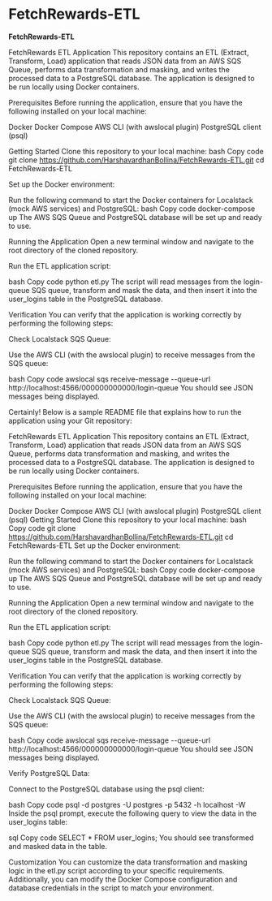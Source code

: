# FetchRewards-ETL
**FetchRewards-ETL**


FetchRewards ETL Application
This repository contains an ETL (Extract, Transform, Load) application that reads JSON data from an AWS SQS Queue, performs data transformation and masking, and writes the processed data to a PostgreSQL database. The application is designed to be run locally using Docker containers.

Prerequisites
Before running the application, ensure that you have the following installed on your local machine:

Docker
Docker Compose
AWS CLI (with awslocal plugin)
PostgreSQL client (psql)

Getting Started
Clone this repository to your local machine:
bash
Copy code
git clone https://github.com/HarshavardhanBollina/FetchRewards-ETL.git
cd FetchRewards-ETL

Set up the Docker environment:

Run the following command to start the Docker containers for Localstack (mock AWS services) and PostgreSQL:
bash
Copy code
docker-compose up
The AWS SQS Queue and PostgreSQL database will be set up and ready to use.


Running the Application
Open a new terminal window and navigate to the root directory of the cloned repository.

Run the ETL application script:

bash
Copy code
python etl.py
The script will read messages from the login-queue SQS queue, transform and mask the data, and then insert it into the user_logins table in the PostgreSQL database.

Verification
You can verify that the application is working correctly by performing the following steps:

Check Localstack SQS Queue:

Use the AWS CLI (with the awslocal plugin) to receive messages from the SQS queue:

bash
Copy code
awslocal sqs receive-message --queue-url http://localhost:4566/000000000000/login-queue
You should see JSON messages being displayed.


Certainly! Below is a sample README file that explains how to run the application using your Git repository:

FetchRewards ETL Application
This repository contains an ETL (Extract, Transform, Load) application that reads JSON data from an AWS SQS Queue, performs data transformation and masking, and writes the processed data to a PostgreSQL database. The application is designed to be run locally using Docker containers.

Prerequisites
Before running the application, ensure that you have the following installed on your local machine:

Docker
Docker Compose
AWS CLI (with awslocal plugin)
PostgreSQL client (psql)
Getting Started
Clone this repository to your local machine:
bash
Copy code
git clone https://github.com/HarshavardhanBollina/FetchRewards-ETL.git
cd FetchRewards-ETL
Set up the Docker environment:

Run the following command to start the Docker containers for Localstack (mock AWS services) and PostgreSQL:
bash
Copy code
docker-compose up
The AWS SQS Queue and PostgreSQL database will be set up and ready to use.

Running the Application
Open a new terminal window and navigate to the root directory of the cloned repository.

Run the ETL application script:

bash
Copy code
python etl.py
The script will read messages from the login-queue SQS queue, transform and mask the data, and then insert it into the user_logins table in the PostgreSQL database.

Verification
You can verify that the application is working correctly by performing the following steps:

Check Localstack SQS Queue:

Use the AWS CLI (with the awslocal plugin) to receive messages from the SQS queue:

bash
Copy code
awslocal sqs receive-message --queue-url http://localhost:4566/000000000000/login-queue
You should see JSON messages being displayed.

Verify PostgreSQL Data:

Connect to the PostgreSQL database using the psql client:

bash
Copy code
psql -d postgres -U postgres -p 5432 -h localhost -W
Inside the psql prompt, execute the following query to view the data in the user_logins table:

sql
Copy code
SELECT * FROM user_logins;
You should see transformed and masked data in the table.

Customization
You can customize the data transformation and masking logic in the etl.py script according to your specific requirements. Additionally, you can modify the Docker Compose configuration and database credentials in the script to match your environment.

